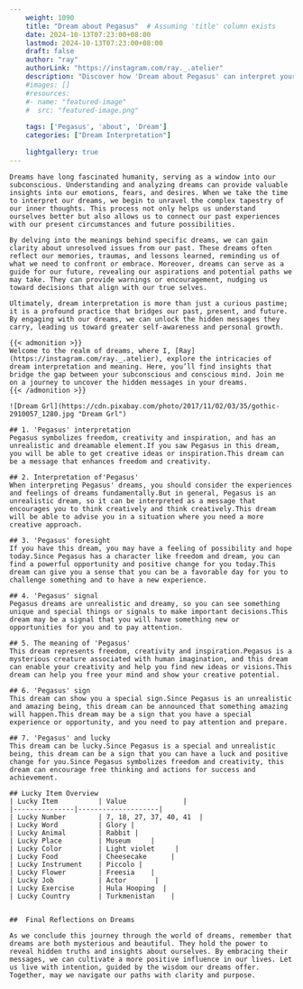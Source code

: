 ```yaml
---
    weight: 1090
    title: "Dream about Pegasus"  # Assuming 'title' column exists
    date: 2024-10-13T07:23:00+08:00
    lastmod: 2024-10-13T07:23:00+08:00
    draft: false
    author: "ray"
    authorLink: "https://instagram.com/ray._.atelier"
    description: "Discover how 'Dream about Pegasus' can interpret your future and uncover its significant meanings in your life."
    #images: []
    #resources:
    #- name: "featured-image"
    #  src: "featured-image.png"
    
    tags: ['Pegasus', 'about', 'Dream']
    categories: ["Dream Interpretation"]
    
    lightgallery: true
---
```

    
    Dreams have long fascinated humanity, serving as a window into our subconscious. Understanding and analyzing dreams can provide valuable insights into our emotions, fears, and desires. When we take the time to interpret our dreams, we begin to unravel the complex tapestry of our inner thoughts. This process not only helps us understand ourselves better but also allows us to connect our past experiences with our present circumstances and future possibilities.
    
    By delving into the meanings behind specific dreams, we can gain clarity about unresolved issues from our past. These dreams often reflect our memories, traumas, and lessons learned, reminding us of what we need to confront or embrace. Moreover, dreams can serve as a guide for our future, revealing our aspirations and potential paths we may take. They can provide warnings or encouragement, nudging us toward decisions that align with our true selves.
    
    Ultimately, dream interpretation is more than just a curious pastime; it is a profound practice that bridges our past, present, and future. By engaging with our dreams, we can unlock the hidden messages they carry, leading us toward greater self-awareness and personal growth.
    
    {{< admonition >}}
    Welcome to the realm of dreams, where I, [Ray](https://instagram.com/ray._.atelier), explore the intricacies of dream interpretation and meaning. Here, you’ll find insights that bridge the gap between your subconscious and conscious mind. Join me on a journey to uncover the hidden messages in your dreams.
    {{< /admonition >}}
    
    ![Dream Grl](https://cdn.pixabay.com/photo/2017/11/02/03/35/gothic-2910057_1280.jpg "Dream Grl")
    
    ## 1. 'Pegasus' interpretation
    Pegasus symbolizes freedom, creativity and inspiration, and has an unrealistic and dreamable element.If you saw Pegasus in this dream, you will be able to get creative ideas or inspiration.This dream can be a message that enhances freedom and creativity.
    
    ## 2. Interpretation of'Pegasus'
    When interpreting Pegasus' dreams, you should consider the experiences and feelings of dreams fundamentally.But in general, Pegasus is an unrealistic dream, so it can be interpreted as a message that encourages you to think creatively and think creatively.This dream will be able to advise you in a situation where you need a more creative approach.
    
    ## 3. 'Pegasus' foresight
    If you have this dream, you may have a feeling of possibility and hope today.Since Pegasus has a character like freedom and dream, you can find a powerful opportunity and positive change for you today.This dream can give you a sense that you can be a favorable day for you to challenge something and to have a new experience.
    
    ## 4. 'Pegasus' signal
    Pegasus dreams are unrealistic and dreamy, so you can see something unique and special things or signals to make important decisions.This dream may be a signal that you will have something new or opportunities for you and to pay attention.
    
    ## 5. The meaning of 'Pegasus'
    This dream represents freedom, creativity and inspiration.Pegasus is a mysterious creature associated with human imagination, and this dream can enable your creativity and help you find new ideas or visions.This dream can help you free your mind and show your creative potential.
    
    ## 6. 'Pegasus' sign
    This dream can show you a special sign.Since Pegasus is an unrealistic and amazing being, this dream can be announced that something amazing will happen.This dream may be a sign that you have a special experience or opportunity, and you need to pay attention and prepare.
    
    ## 7. 'Pegasus' and lucky
    This dream can be lucky.Since Pegasus is a special and unrealistic being, this dream can be a sign that you can have a luck and positive change for you.Since Pegasus symbolizes freedom and creativity, this dream can encourage free thinking and actions for success and achievement.
    
    ## Lucky Item Overview
    | Lucky Item          | Value              |
    |---------------|--------------------|
    | Lucky Number        | 7, 18, 27, 37, 40, 41  |
    | Lucky Word          | Glory |
    | Lucky Animal        | Rabbit |
    | Lucky Place         | Museum     |
    | Lucky Color         | Light violet     |
    | Lucky Food          | Cheesecake      |
    | Lucky Instrument    | Piccolo |
    | Lucky Flower        | Freesia    |
    | Lucky Job           | Actor       |
    | Lucky Exercise      | Hula Hooping  |
    | Lucky Country       | Turkmenistan    |
    
    
    ##  Final Reflections on Dreams
    
    As we conclude this journey through the world of dreams, remember that dreams are both mysterious and beautiful. They hold the power to reveal hidden truths and insights about ourselves. By embracing their messages, we can cultivate a more positive influence in our lives. Let us live with intention, guided by the wisdom our dreams offer. Together, may we navigate our paths with clarity and purpose.
    